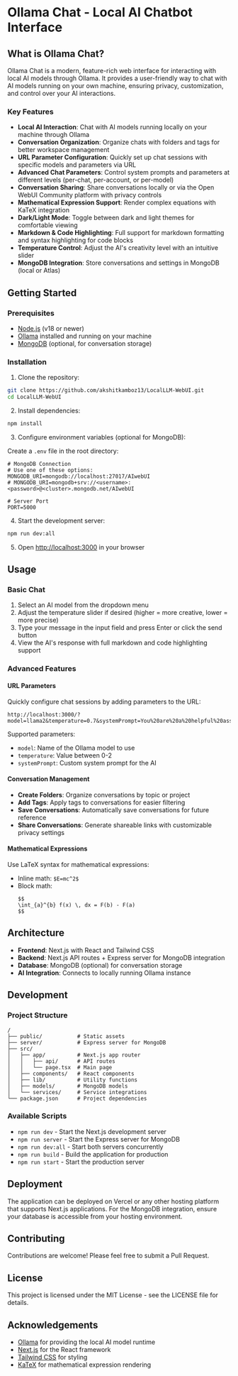 # Ollama Chat - Local AI Chatbot Interface

## What is Ollama Chat?

Ollama Chat is a modern, feature-rich web interface for interacting with local AI models through Ollama. It provides a user-friendly way to chat with AI models running on your own machine, ensuring privacy, customization, and control over your AI interactions.

### Key Features

- **Local AI Interaction**: Chat with AI models running locally on your machine through Ollama
- **Conversation Organization**: Organize chats with folders and tags for better workspace management
- **URL Parameter Configuration**: Quickly set up chat sessions with specific models and parameters via URL
- **Advanced Chat Parameters**: Control system prompts and parameters at different levels (per-chat, per-account, or per-model)
- **Conversation Sharing**: Share conversations locally or via the Open WebUI Community platform with privacy controls
- **Mathematical Expression Support**: Render complex equations with KaTeX integration
- **Dark/Light Mode**: Toggle between dark and light themes for comfortable viewing
- **Markdown & Code Highlighting**: Full support for markdown formatting and syntax highlighting for code blocks
- **Temperature Control**: Adjust the AI's creativity level with an intuitive slider
- **MongoDB Integration**: Store conversations and settings in MongoDB (local or Atlas)

## Getting Started

### Prerequisites

- [Node.js](https://nodejs.org/) (v18 or newer)
- [Ollama](https://ollama.ai/) installed and running on your machine
- [MongoDB](https://www.mongodb.com/) (optional, for conversation storage)

### Installation

1. Clone the repository:

```bash
git clone https://github.com/akshitkamboz13/LocalLLM-WebUI.git
cd LocalLLM-WebUI
```

2. Install dependencies:

```bash
npm install
```

3. Configure environment variables (optional for MongoDB):

Create a `.env` file in the root directory:

```
# MongoDB Connection
# Use one of these options:
MONGODB_URI=mongodb://localhost:27017/AIwebUI
# MONGODB_URI=mongodb+srv://<username>:<password>@<cluster>.mongodb.net/AIwebUI

# Server Port
PORT=5000
```

4. Start the development server:

```bash
npm run dev:all
```

5. Open [http://localhost:3000](http://localhost:3000) in your browser

## Usage

### Basic Chat

1. Select an AI model from the dropdown menu
2. Adjust the temperature slider if desired (higher = more creative, lower = more precise)
3. Type your message in the input field and press Enter or click the send button
4. View the AI's response with full markdown and code highlighting support

### Advanced Features

#### URL Parameters

Quickly configure chat sessions by adding parameters to the URL:

```
http://localhost:3000/?model=llama2&temperature=0.7&systemPrompt=You%20are%20a%20helpful%20assistant
```

Supported parameters:
- `model`: Name of the Ollama model to use
- `temperature`: Value between 0-2
- `systemPrompt`: Custom system prompt for the AI

#### Conversation Management

- **Create Folders**: Organize conversations by topic or project
- **Add Tags**: Apply tags to conversations for easier filtering
- **Save Conversations**: Automatically save conversations for future reference
- **Share Conversations**: Generate shareable links with customizable privacy settings

#### Mathematical Expressions

Use LaTeX syntax for mathematical expressions:

- Inline math: `$E=mc^2$`
- Block math: 
  ```
  $$
  \int_{a}^{b} f(x) \, dx = F(b) - F(a)
  $$
  ```

## Architecture

- **Frontend**: Next.js with React and Tailwind CSS
- **Backend**: Next.js API routes + Express server for MongoDB integration
- **Database**: MongoDB (optional) for conversation storage
- **AI Integration**: Connects to locally running Ollama instance

## Development

### Project Structure

```
/
├── public/           # Static assets
├── server/           # Express server for MongoDB
├── src/
│   ├── app/          # Next.js app router
│   │   ├── api/      # API routes
│   │   └── page.tsx  # Main page
│   ├── components/   # React components
│   ├── lib/          # Utility functions
│   ├── models/       # MongoDB models
│   └── services/     # Service integrations
└── package.json      # Project dependencies
```

### Available Scripts

- `npm run dev` - Start the Next.js development server
- `npm run server` - Start the Express server for MongoDB
- `npm run dev:all` - Start both servers concurrently
- `npm run build` - Build the application for production
- `npm run start` - Start the production server

## Deployment

The application can be deployed on Vercel or any other hosting platform that supports Next.js applications. For the MongoDB integration, ensure your database is accessible from your hosting environment.

## Contributing

Contributions are welcome! Please feel free to submit a Pull Request.

## License

This project is licensed under the MIT License - see the LICENSE file for details.

## Acknowledgements

- [Ollama](https://ollama.ai/) for providing the local AI model runtime
- [Next.js](https://nextjs.org/) for the React framework
- [Tailwind CSS](https://tailwindcss.com/) for styling
- [KaTeX](https://katex.org/) for mathematical expression rendering
        